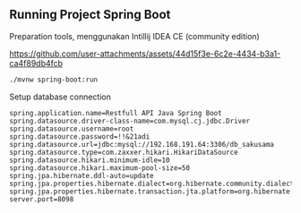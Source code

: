 ## Running Project Spring Boot
Preparation tools, menggunakan Intillij IDEA CE (community edition)

https://github.com/user-attachments/assets/44d15f3e-6c2e-4434-b3a1-ca4f89db4fcb

```.sh
./mvnw spring-boot:run
```

Setup database connection

```.properties
spring.application.name=Restfull API Java Spring Boot
spring.datasource.driver-class-name=com.mysql.cj.jdbc.Driver
spring.datasource.username=root
spring.datasource.password=!!&21adi
spring.datasource.url=jdbc:mysql://192.168.191.64:3306/db_sakusama
spring.datasource.type=com.zaxxer.hikari.HikariDataSource
spring.datasource.hikari.minimum-idle=10
spring.datasource.hikari.maximum-pool-size=50
spring.jpa.hibernate.ddl-auto=update
spring.jpa.properties.hibernate.dialect=org.hibernate.community.dialect.MySQLLegacyDialect
spring.jpa.properties.hibernate.transaction.jta.platform=org.hibernate.engine.transaction.jta.platform.internal.BitronixJtaPlatform
server.port=8098
```
